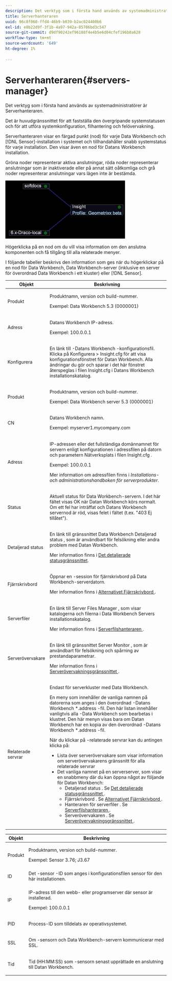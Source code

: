 ```yaml
---
description: Det verktyg som i första hand används av systemadministratörer är Serverhanteraren.
title: Serverhanteraren
uuid: 96c8f060-ffd4-46b9-b039-b2ac024400b6
exl-id: e8b22d9f-3f1b-4a97-942a-85786bd3c547
source-git-commit: d9df90242ef96188f4e4b5e6d04cfef196b0a628
workflow-type: tm+mt
source-wordcount: '649'
ht-degree: 1%

---
```


# Serverhanteraren{#servers-manager}

Det verktyg som i första hand används av systemadministratörer är Serverhanteraren.

Det är huvudgränssnittet för att fastställa den övergripande systemstatusen och för att utföra systemkonfiguration, filhantering och felövervakning.

Serverhanteraren visar en färgad punkt (nod) för varje Data Workbench och [!DNL Sensor]-installation i systemet och tillhandahåller snabb systemstatus för varje installation. Den visar även en nod för Datans Workbench installation.

Gröna noder representerar aktiva anslutningar, röda noder representerar anslutningar som är inaktiverade eller på annat sätt oåtkomliga och grå noder representerar anslutningar vars lägen inte är bestämda.

![](assets/vis_SysStat_RedGreenDots.png)

Högerklicka på en nod om du vill visa information om den anslutna komponenten och få tillgång till alla relaterade menyer.

I följande tabeller beskrivs den information som ges när du högerklickar på en nod för Data Workbench, Data Workbench-server (inklusive en server för överordnad Data Workbench i ett kluster) eller [!DNL Sensor].

<table id="table_C459CAAB07D34144B5BFFCCC84C2BB37"> 
 <thead> 
  <tr> 
   <th colname="col1" class="entry"> Objekt </th> 
   <th colname="col2" class="entry"> Beskrivning </th> 
  </tr> 
 </thead>
 <tbody> 
  <tr> 
   <td colname="col1"> <p>Produkt </p> </td> 
   <td colname="col2"> <p>Produktnamn, version och build-nummer. </p> <p>Exempel: Data Workbench 5.3 (0000001) </p> </td> 
  </tr> 
  <tr> 
   <td colname="col1"> <p>Adress </p> </td> 
   <td colname="col2"> <p>Datans Workbench IP-adress. </p> <p>Exempel: 100.0.0.1 </p> </td> 
  </tr> 
  <tr> 
   <td colname="col1"> <p>Konfigurera </p> </td> 
   <td colname="col2"> <p>En länk till <span class="keyword">-Datans Workbench </span>-konfigurationsfil. Klicka på <span class="uicontrol"> Konfigurera </span> &gt; <span class="uicontrol"> Insight.cfg </span> för att visa konfigurationsfönstret för Datan Workbench. Alla ändringar du gör och sparar i det här fönstret återspeglas i filen <span class="filepath"> Insight.cfg </span> i Datans Workbench installationskatalog. </p> </td> 
  </tr> 
  <tr> 
   <td colname="col1"> <p>Produkt </p> </td> 
   <td colname="col2"> <p>Produktnamn, version och build-nummer. </p> <p>Exempel: Data Workbench server 5.3 (0000001) </p> </td> 
  </tr> 
  <tr> 
   <td colname="col1"> <p>CN </p> </td> 
   <td colname="col2"> <p>Datans Workbench namn. </p> <p>Exempel: <span class="filepath"> myserver1.mycompany.com </span> </p> </td> 
  </tr> 
  <tr> 
   <td colname="col1"> <p>Adress </p> </td> 
   <td colname="col2"> <p>IP-adressen eller det fullständiga domännamnet för servern enligt konfigurationen i adressfilen på datorn och parametern Nätverksplats i filen <span class="filepath"> Insight.cfg </span>. </p> <p>Exempel: 100.0.0.1 </p> <p>Mer information om adressfilen finns i <i>Installations- och administrationshandboken för serverprodukter</i>. </p> </td> 
  </tr> 
  <tr> 
   <td colname="col1"> <p>Status </p> </td> 
   <td colname="col2"> <p>Aktuell status för Data Workbench-servern. I det här fältet visas OK när Datan Workbench körs normalt. Om ett fel har inträffat och Datans Workbench servernod är röd, visas felet i fältet (t.ex. "403 Ej tillåtet"). </p> </td> 
  </tr> 
  <tr> 
   <td colname="col1"> <p>Detaljerad status </p> </td> 
   <td colname="col2"> <p>En länk till gränssnittet <span class="keyword"> Data Workbench </span> <span class="wintitle"> Detaljerad status </span>, som är användbart för felsökning eller andra problem med Datan Workbench. </p> <p>Mer information finns i <a href="../../../home/c-get-started/c-admin-intrf/c-det-stat-interf.md"> Det detaljerade statusgränssnittet</a>. </p> </td> 
  </tr> 
  <tr> 
   <td colname="col1"> <p>Fjärrskrivbord </p> </td> 
   <td colname="col2"> <p>Öppnar en <span class="wintitle">-session för fjärrskrivbord </span> på Data Workbench-serverdatorn. </p> <p>Mer information finns i <a href="../../../home/c-get-started/c-admin-intrf/t-rmt-dsktp-opt.md#task-dc0bdb4630474a17af67b931bc22d9ef"> Alternativet Fjärrskrivbord </a>. </p> </td> 
  </tr> 
  <tr> 
   <td colname="col1"> <p>Serverfiler </p> </td> 
   <td colname="col2"> <p>En länk till <span class="wintitle"> Server Files Manager </span>, som visar katalogerna och filerna i Data Workbench Servers installationskatalog. </p> <p>Mer information finns i <a href="../../../home/c-get-started/c-admin-intrf/c-svr-files-mgr.md#concept-73a0808487c8424285ae7302f53bc5f4"> Serverfilshanteraren </a>. </p> </td> 
  </tr> 
  <tr> 
   <td colname="col1"> <p>Serverövervakare </p> </td> 
   <td colname="col2"> <p>En länk till gränssnittet <span class="wintitle"> Server Monitor </span>, som är användbart för felsökning och spårning av prestandaparametrar. </p> <p>Mer information finns i <a href="../../../home/c-get-started/c-admin-intrf/c-svr-mtr-intfc.md#concept-3bea7441de20409585e63060d5489f45"> Serverövervakningsgränssnittet </a>. </p> </td> 
  </tr> 
  <tr> 
   <td colname="col1"> <p>Relaterade servrar </p> </td> 
   <td colname="col2"> <p>Endast för serverkluster med Data Workbench. </p> <p>En meny som innehåller de vanliga namnen på datorerna som anges i den överordnad <span class="filepath">-Datans Workbench *.address </span>-fil. Den här listan innehåller vanligtvis alla <span class="keyword">-Data Workbench </span> som bearbetas i klustret. Den här menyn visas bara om Datan Workbench har en kopia av den överordnad <span class="filepath">-Datans Workbench *.address </span>-fil. </p> <p>När du klickar på <span class="uicontrol">-relaterade servrar </span> kan du antingen klicka på: 
     <ul id="ul_3B28B8579B1945FD80669EDFDFDA84A6"> 
      <li id="li_90094B46CB304C179136BB75FF0D6DBD"> <span class="uicontrol"> Lista över serverövervakare  </span>som visar information om  <span class="wintitle"> serverövervakarens  </span> gränssnitt för alla relaterade servrar </li> 
      <li id="li_CD6FF5BB52874ABCB536C2DE2376587A">Det vanliga namnet på en serverserver, som visar en snabbmeny där du kan öppna något av följande för Datan Workbench: 
       <ul id="ul_928510D1DE68471583F2EE7547AEB824"> 
        <li id="li_8399338137354A59B9B4D24AF7EEE868"> <span class="uicontrol"> Detaljerad status  </span>. Se <a href="../../../home/c-get-started/c-admin-intrf/c-det-stat-interf.md"> Det detaljerade statusgränssnittet </a>. </li> 
        <li id="li_0FE569C56B3F4583BC1F3DF3B4F55765"> <span class="uicontrol"> Fjärrskrivbord  </span>. Se <a href="../../../home/c-get-started/c-admin-intrf/t-rmt-dsktp-opt.md#task-dc0bdb4630474a17af67b931bc22d9ef"> Alternativet Fjärrskrivbord </a>. </li> 
        <li id="li_2B6F8419CB5945C9B411F6A7C2C859FF"> <span class="uicontrol"> Hanteraren för serverfiler  </span>. Se <a href="../../../home/c-get-started/c-admin-intrf/c-svr-files-mgr.md#concept-73a0808487c8424285ae7302f53bc5f4"> Serverfilshanteraren </a>. </li> 
        <li id="li_F22F974EB4DE4F0F93623AE98C7DCEBC"> <span class="uicontrol"> Serverövervakaren  </span>. Se <a href="../../../home/c-get-started/c-admin-intrf/c-svr-mtr-intfc.md#concept-3bea7441de20409585e63060d5489f45"> Serverövervakningsgränssnittet </a>. </li> 
       </ul> </li> 
     </ul> </p> </td> 
  </tr> 
 </tbody> 
</table>

<table id="table_5BFA0AFE2D9A4337BF04343879DAD03B"> 
 <thead> 
  <tr> 
   <th colname="col1" class="entry"> Objekt </th> 
   <th colname="col2" class="entry"> Beskrivning </th> 
  </tr> 
 </thead>
 <tbody> 
  <tr> 
   <td colname="col1"> <p>Produkt </p> </td> 
   <td colname="col2"> <p>Produktnamn, version och build-nummer. </p> <p>Exempel: Sensor 3.76; J3.67 </p> </td> 
  </tr> 
  <tr> 
   <td colname="col1"> <p>ID </p> </td> 
   <td colname="col2"> Det <span class="wintitle">-sensor </span>-ID som anges i konfigurationsfilen <span class="wintitle"> sensor </span> för den här installationen. </td> 
  </tr> 
  <tr> 
   <td colname="col1"> <p>IP </p> </td> 
   <td colname="col2"> <p>IP-adress till den webb- eller programserver där <span class="wintitle"> sensor </span> är installerad. </p> <p>Exempel: 100.0.0.1 </p> </td> 
  </tr> 
  <tr> 
   <td colname="col1"> <p>PID </p> </td> 
   <td colname="col2"> <p>Process-ID som tilldelats av operativsystemet. </p> </td> 
  </tr> 
  <tr> 
   <td colname="col1"> <p>SSL </p> </td> 
   <td colname="col2"> <p>Om <span class="wintitle">-sensorn </span> och Data Workbench-servern kommunicerar med SSL. </p> </td> 
  </tr> 
  <tr> 
   <td colname="col1"> <p>Tid </p> </td> 
   <td colname="col2"> <p>Tid (HH:MM:SS) som <span class="wintitle">-sensorn </span> senast upprättade en anslutning till Datan Workbench. </p> </td> 
  </tr> 
 </tbody> 
</table>
